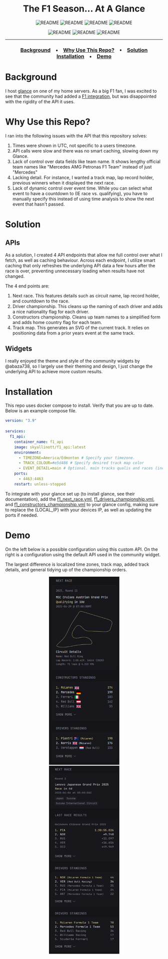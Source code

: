 

<div align="center">
  
# The F1 Season... At A Glance

![README](https://img.shields.io/badge/Actively%20Mainted-Yes)
![README](https://img.shields.io/github/v/release/skyallinott/glance-f1)
![README](https://img.shields.io/docker/pulls/skyallinott/f1_api)
![README](https://img.shields.io/github/issues/skyallinott/glance-f1)


![README](https://img.shields.io/github/commit-activity/w/skyallinott/glance-f1)
![README](https://img.shields.io/github/commits-since/skyallinott/glance-f1/latest)
![README](https://img.shields.io/github/commits-difference/skyallinott/glance-f1?base=master&head=development&label=Development%20Commits%20Not%20Merged%20Into%20Main)

___

<h3>

[Background](#background) • [Why Use This Repo?](#why-use-this-repo) • [Solution](#solution)
<br>
[Installation](#installation) • [Demo](#demo)

</h3>
</div>

# Background
I host [glance](https://github.com/glanceapp/glance) on one of my home servers. As a big F1 fan, I was excited to see that the community had added a [F1 integration](https://github.com/glanceapp/community-widgets/blob/main/widgets/formula1-widgets-by-abaza738/README.md), but was disappointed with the rigidity of the API it uses. 

# Why Use this Repo?
I ran into the following issues with the API that this repository solves:

1. Times were shown in UTC, not specific to a users timezone.
2. API calls were slow and there was no smart caching, slowing down my Glance.
3. Lack of control over data fields like team name. It shows lengthy official team names like "Mercedes AMG Petronas F1 Team" instead of just "Mercedes"
4. Lacking detail. For instance, I wanted a track map, lap record holder, previous winners when it displayed the next race.
5. Lack of dynamic control over event time. While you can select what event to have a countdown to (IE race vs. qualifying), you have to manually specify this instead of using time analysis to show the next event that hasn't passed.

# Solution
## APIs
As a solution, I created 4 API endpoints that allow me full control over what I fetch, as well as caching behaviour. Across each endpoint, I utilize smart caching that only refreshes the underlying API data a few hours after the race is over, preventing unnecessary loading when results have not changed.

The 4 end points are:
1. Next race. This features details such as circuit name, lap record holder, and countdown to the race.
2. Driver championship. This cleans up the naming of each driver and adds a nice nationality flag for each driver.
3. Constructors championship. Cleans up team names to a simplified form and adds home country flag for each team.
4. Track map. This generates an SVG of the current track. It relies on positioning data from a prior years event at the same track.

## Widgets
I really enjoyed the theme and style of the community widgets by @abaza738, so I largely use their theming and design, I just change the underlying API to achieve more custom results.

# Installation
This repo uses docker compose to install. Verify that you are up to date. Below is an example compose file.
```yaml
version: "3.9"

services:
  f1_api:
    container_name: f1_api
    image: skyallinott/f1_api:latest
    environment:
      - TIMEZONE=America/Edmonton # Specify your timezone.
      - TRACK_COLOUR=#e5d486 # Specify desired track map color
      - EVENT_DETAIL=main # Optional. main tracks qualis and races (inc. sprints), race tracks races. 
    ports:
      - 4463:4463
    restart: unless-stopped
```

To integrate with your glance set up (to install glance, see their documentation), add the [f1_next_race.yml](f1_next_race.yml), [f1_drivers_championship.yml](f1_drivers_championship.yml), and [f1_constructors_championship.yml](f1_constructors_championship.yml) to your glance config, making sure to replace the {LOCAL_IP} with your devices IP, as well as updating the ports if needed. 


# Demo
On the left below is a possible configuration using this custom API. On the right is a configuration using the default API used in the community widget.

The largest difference is localized time zones, track map, added track details, and general tidying up of the championship orders. 

<div align="center" >
  <img src="./glance-f1.png" width="225px" height = "600px" hspace="20px" />
  <img src="./community-f1.png" width="225px" height = "600px" hspace="20px" />
</div>

